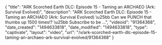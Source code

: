 {
    "title": "ARK Scorched Earth DLC: Episode 15 - Taming an ARCHAEO (Ark: Survival Evolved)",
    "description": "ARK Scorched Earth DLC: Episode 15 - Taming an ARCHAEO (Ark: Survival Evolved) \u25bb Can we PUNCH that thumbs up 1500 times!? \u25bb Subscribe to be ...",
    "videoid": "91364368",
    "date_created": "1494633818",
    "date_modified": "1494633818",
    "type": "captivate",
    "layout": "video",
    "url": "\/v\/ark-scorched-earth-dlc-episode-15-taming-an-archaeo-ark-survival-evolved\/91364368"
}